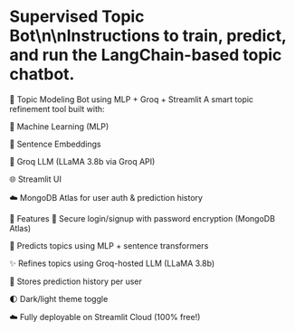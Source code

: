 # Supervised Topic Bot\n\nInstructions to train, predict, and run the LangChain-based topic chatbot.
🧠 Topic Modeling Bot using MLP + Groq + Streamlit
A smart topic refinement tool built with:

🤖 Machine Learning (MLP)

🧬 Sentence Embeddings

🧠 Groq LLM (LLaMA 3.8b via Groq API)

🌐 Streamlit UI

☁️ MongoDB Atlas for user auth & prediction history

🚀 Features
🔐 Secure login/signup with password encryption (MongoDB Atlas)

🧠 Predicts topics using MLP + sentence transformers

✨ Refines topics using Groq-hosted LLM (LLaMA 3.8b)

📜 Stores prediction history per user

🌓 Dark/light theme toggle

☁️ Fully deployable on Streamlit Cloud (100% free!)

